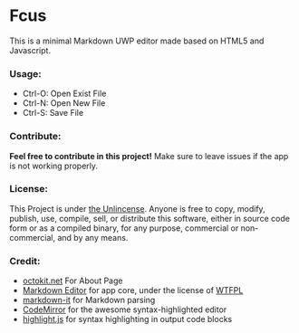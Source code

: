  # Fcus

This is a minimal Markdown UWP editor made based on HTML5 and Javascript.

### Usage:

- Ctrl-O: Open Exist File
- Ctrl-N: Open New File
- Ctrl-S: Save File

### Contribute:

**Feel free to contribute in this project!** Make sure to leave issues if the app is not working properly.

### License:

This Project is under [the Unlincense](https://github.com/patrick330602/Fcus/blob/master/LICENSE). Anyone is free to copy, modify, publish, use, compile, sell, or distribute this software, either in source code form or as a compiled binary, for any purpose, commercial or non-commercial, and by any means.

### Credit:

+ [octokit.net](https://github.com/octokit/octokit.net) For About Page
+ [Markdown Editor](https://github.com/jbt/markdown-editor) for app core, under the license of [WTFPL](http://www.wtfpl.net/txt/copying/)
+ [markdown-it](https://github.com/markdown-it/markdown-it) for Markdown parsing
+ [CodeMirror](http://codemirror.net/) for the awesome syntax-highlighted editor
+ [highlight.js](http://softwaremaniacs.org/soft/highlight/en/) for syntax highlighting in output code blocks

